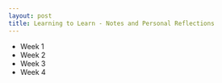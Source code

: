 ```yaml
---
layout: post
title: Learning to Learn - Notes and Personal Reflections
---
```


- Week 1
- Week 2
- Week 3
- Week 4
